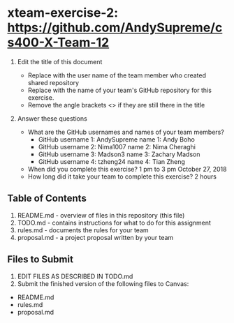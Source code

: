# xteam-exercise-2: https://github.com/AndySupreme/cs400-X-Team-12

1. Edit the title of this document
   * Replace <UserName> with the user name of the team member who created shared repository
   * Replace <GitHubRepositoryName> with the name of your team's GitHub repository for this exercise.
   * Remove the angle brackets <> if they are still there in the title

2. Answer these questions
   * What are the GitHub usernames and names of your team members?
       * GitHub username 1: AndySupreme   name 1: Andy Boho
       * GitHub username 2: Nima1007      name 2: Nima Cheraghi
       * GitHub username 3: Madson3       name 3: Zachary Madson
       * GitHub username 4: tzheng24      name 4: Tian Zheng
   * When did you complete this exercise? 1 pm to 3 pm October 27, 2018
   * How long did it take your team to complete this exercise? 2 hours

## Table of Contents

1. README.md - overview of files in this repository (this file)
2. TODO.md - contains instructions for what to do for this assignment
3. rules.md - documents the rules for your team
4. proposal.md - a project proposal written by your team

## Files to Submit

1. EDIT FILES AS DESCRIBED IN TODO.md
2. Submit the finished version of the following files to Canvas:

* README.md
* rules.md
* proposal.md
